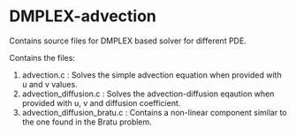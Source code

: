 # DMPLEX-advection
Contains source files for DMPLEX based solver for different PDE.

Contains the files: 

1. advection.c  : Solves the simple advection equation when provided with u and v values. 
2. advection_diffusion.c : Solves the advection-diffusion eqaution when provided with u, v and diffusion coefficient. 
3. advection_diffusion_bratu.c : Contains a non-linear component similar to the one found in the Bratu problem. 

